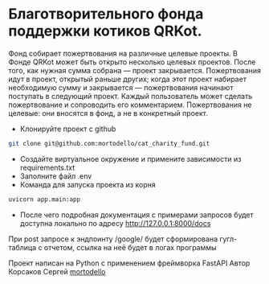 # Благотворительного фонда поддержки котиков QRKot.

Фонд собирает пожертвования на различные целевые проекты. В Фонде QRKot может быть открыто несколько целевых проектов. После того, как нужная сумма собрана — проект закрывается.
Пожертвования идут в проект, открытый раньше других; когда этот проект набирает необходимую сумму и закрывается — пожертвования начинают поступать в следующий проект.
Каждый пользователь может сделать пожертвование и сопроводить его комментарием. Пожертвования не целевые: они вносятся в фонд, а не в конкретный проект. 

- Клонируйте проект с github 
```sh
git clone git@github.com:mortodello/cat_charity_fund.git
```
- Создайте виртуальное окружение и примените зависимости из requirements.txt
- Заполните файл .env
- Команда для запуска проекта из корня 
```sh
uvicorn app.main:app
```
- После чего подробная документация с примерами запросов будет доступна локально по    адресу http://127.0.0.1:8000/docs

При post запросе к эндпоинту /google/ будет сформирована гугл-таблица с отчетом,
ссылка на неё будет в логах программы 

Проект написан на Python с применением фреймворка FastAPI
Автор Корсаков Сергей [mortodello](https://github.com/mortodello/cat_charity_fund.git)
